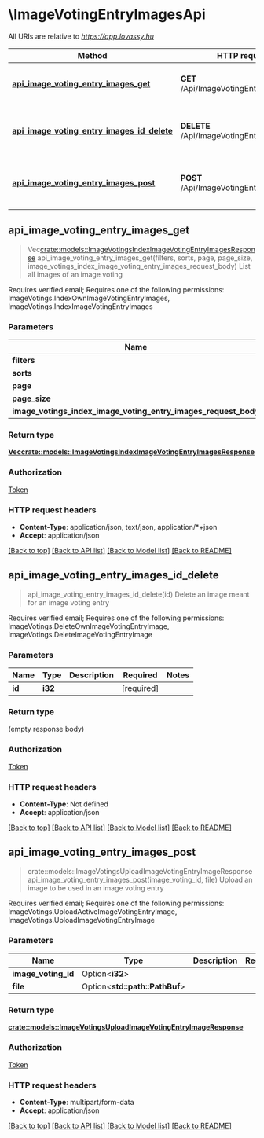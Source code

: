 # \ImageVotingEntryImagesApi

All URIs are relative to *https://app.lovassy.hu*

Method | HTTP request | Description
------------- | ------------- | -------------
[**api_image_voting_entry_images_get**](ImageVotingEntryImagesApi.md#api_image_voting_entry_images_get) | **GET** /Api/ImageVotingEntryImages | List all images of an image voting
[**api_image_voting_entry_images_id_delete**](ImageVotingEntryImagesApi.md#api_image_voting_entry_images_id_delete) | **DELETE** /Api/ImageVotingEntryImages/{id} | Delete an image meant for an image voting entry
[**api_image_voting_entry_images_post**](ImageVotingEntryImagesApi.md#api_image_voting_entry_images_post) | **POST** /Api/ImageVotingEntryImages | Upload an image to be used in an image voting entry



## api_image_voting_entry_images_get

> Vec<crate::models::ImageVotingsIndexImageVotingEntryImagesResponse> api_image_voting_entry_images_get(filters, sorts, page, page_size, image_votings_index_image_voting_entry_images_request_body)
List all images of an image voting

Requires verified email; Requires one of the following permissions: ImageVotings.IndexOwnImageVotingEntryImages, ImageVotings.IndexImageVotingEntryImages

### Parameters


Name | Type | Description  | Required | Notes
------------- | ------------- | ------------- | ------------- | -------------
**filters** | Option<**String**> |  |  |
**sorts** | Option<**String**> |  |  |
**page** | Option<**i32**> |  |  |
**page_size** | Option<**i32**> |  |  |
**image_votings_index_image_voting_entry_images_request_body** | Option<[**ImageVotingsIndexImageVotingEntryImagesRequestBody**](ImageVotingsIndexImageVotingEntryImagesRequestBody.md)> |  |  |

### Return type

[**Vec<crate::models::ImageVotingsIndexImageVotingEntryImagesResponse>**](ImageVotingsIndexImageVotingEntryImagesResponse.md)

### Authorization

[Token](../README.md#Token)

### HTTP request headers

- **Content-Type**: application/json, text/json, application/*+json
- **Accept**: application/json

[[Back to top]](#) [[Back to API list]](../README.md#documentation-for-api-endpoints) [[Back to Model list]](../README.md#documentation-for-models) [[Back to README]](../README.md)


## api_image_voting_entry_images_id_delete

> api_image_voting_entry_images_id_delete(id)
Delete an image meant for an image voting entry

Requires verified email; Requires one of the following permissions: ImageVotings.DeleteOwnImageVotingEntryImage, ImageVotings.DeleteImageVotingEntryImage

### Parameters


Name | Type | Description  | Required | Notes
------------- | ------------- | ------------- | ------------- | -------------
**id** | **i32** |  | [required] |

### Return type

 (empty response body)

### Authorization

[Token](../README.md#Token)

### HTTP request headers

- **Content-Type**: Not defined
- **Accept**: application/json

[[Back to top]](#) [[Back to API list]](../README.md#documentation-for-api-endpoints) [[Back to Model list]](../README.md#documentation-for-models) [[Back to README]](../README.md)


## api_image_voting_entry_images_post

> crate::models::ImageVotingsUploadImageVotingEntryImageResponse api_image_voting_entry_images_post(image_voting_id, file)
Upload an image to be used in an image voting entry

Requires verified email; Requires one of the following permissions: ImageVotings.UploadActiveImageVotingEntryImage, ImageVotings.UploadImageVotingEntryImage

### Parameters


Name | Type | Description  | Required | Notes
------------- | ------------- | ------------- | ------------- | -------------
**image_voting_id** | Option<**i32**> |  |  |
**file** | Option<**std::path::PathBuf**> |  |  |

### Return type

[**crate::models::ImageVotingsUploadImageVotingEntryImageResponse**](ImageVotingsUploadImageVotingEntryImageResponse.md)

### Authorization

[Token](../README.md#Token)

### HTTP request headers

- **Content-Type**: multipart/form-data
- **Accept**: application/json

[[Back to top]](#) [[Back to API list]](../README.md#documentation-for-api-endpoints) [[Back to Model list]](../README.md#documentation-for-models) [[Back to README]](../README.md)

